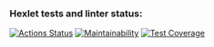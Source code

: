 ### Hexlet tests and linter status:
[![Actions Status](https://github.com/mrkafcha/frontend-project-44/actions/workflows/hexlet-check.yml/badge.svg)](https://github.com/mrkafcha/frontend-project-44/actions)
[![Maintainability](https://api.codeclimate.com/v1/badges/5970fbae67d4b2fe1c06/maintainability)](https://codeclimate.com/github/mrkafcha/frontend-project-44/maintainability)
[![Test Coverage](https://api.codeclimate.com/v1/badges/5970fbae67d4b2fe1c06/test_coverage)](https://codeclimate.com/github/mrkafcha/frontend-project-44/test_coverage)
